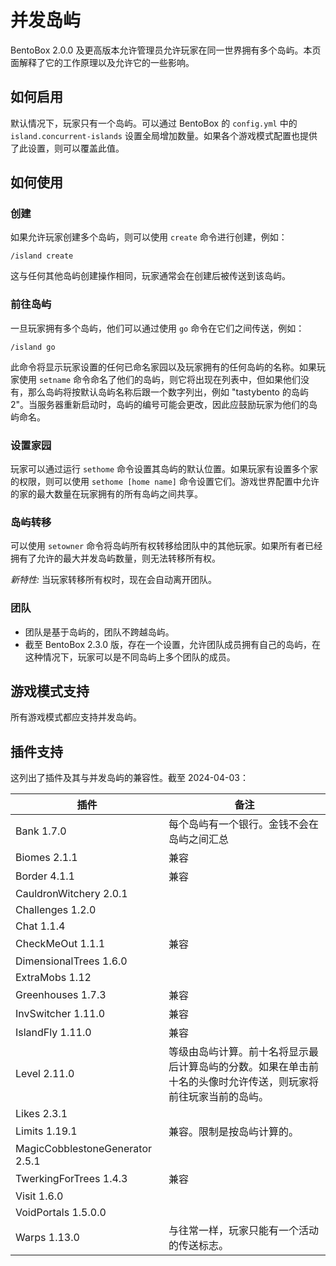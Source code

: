 # 并发岛屿

BentoBox 2.0.0 及更高版本允许管理员允许玩家在同一世界拥有多个岛屿。本页面解释了它的工作原理以及允许它的一些影响。

## 如何启用

默认情况下，玩家只有一个岛屿。可以通过 BentoBox 的 `config.yml` 中的 `island.concurrent-islands` 设置全局增加数量。如果各个游戏模式配置也提供了此设置，则可以覆盖此值。

## 如何使用

### 创建

如果允许玩家创建多个岛屿，则可以使用 `create` 命令进行创建，例如：

`/island create`

这与任何其他岛屿创建操作相同，玩家通常会在创建后被传送到该岛屿。

### 前往岛屿

一旦玩家拥有多个岛屿，他们可以通过使用 `go` 命令在它们之间传送，例如：

`/island go`

此命令将显示玩家设置的任何已命名家园以及玩家拥有的任何岛屿的名称。如果玩家使用 `setname` 命令命名了他们的岛屿，则它将出现在列表中，但如果他们没有，那么岛屿将按默认岛屿名称后跟一个数字列出，例如 "tastybento 的岛屿 2"。当服务器重新启动时，岛屿的编号可能会更改，因此应鼓励玩家为他们的岛屿命名。

### 设置家园

玩家可以通过运行 `sethome` 命令设置其岛屿的默认位置。如果玩家有设置多个家的权限，则可以使用 `sethome [home name]` 命令设置它们。游戏世界配置中允许的家的最大数量在玩家拥有的所有岛屿之间共享。

### 岛屿转移

可以使用 `setowner` 命令将岛屿所有权转移给团队中的其他玩家。如果所有者已经拥有了允许的最大并发岛屿数量，则无法转移所有权。

*新特性:* 当玩家转移所有权时，现在会自动离开团队。

### 团队

- 团队是基于岛屿的，团队不跨越岛屿。
- 截至 BentoBox 2.3.0 版，存在一个设置，允许团队成员拥有自己的岛屿，在这种情况下，玩家可以是不同岛屿上多个团队的成员。

## 游戏模式支持

所有游戏模式都应支持并发岛屿。

## 插件支持

这列出了插件及其与并发岛屿的兼容性。截至 2024-04-03：

| 插件 | 备注          |
|-------|-------------------|
| Bank 1.7.0 | 每个岛屿有一个银行。金钱不会在岛屿之间汇总 |
| Biomes 2.1.1 | 兼容 |
| Border 4.1.1 | 兼容  |
| CauldronWitchery 2.0.1 |   |
| Challenges 1.2.0 |   |
| Chat 1.1.4 |   |
| CheckMeOut 1.1.1 | 兼容  |
| DimensionalTrees 1.6.0 |   |
| ExtraMobs 1.12 |   |
| Greenhouses 1.7.3 | 兼容  |
| InvSwitcher 1.11.0 | 兼容  |
| IslandFly 1.11.0 | 兼容  |
| Level 2.11.0 | 等级由岛屿计算。前十名将显示最后计算岛屿的分数。如果在单击前十名的头像时允许传送，则玩家将前往玩家当前的岛屿。  |
| Likes 2.3.1 |   |
| Limits 1.19.1 | 兼容。限制是按岛屿计算的。  |
| MagicCobblestoneGenerator 2.5.1 |   |
| TwerkingForTrees 1.4.3 | 兼容  |
| Visit 1.6.0 |   |
| VoidPortals 1.5.0.0 |   |
| Warps 1.13.0 | 与往常一样，玩家只能有一个活动的传送标志。   |